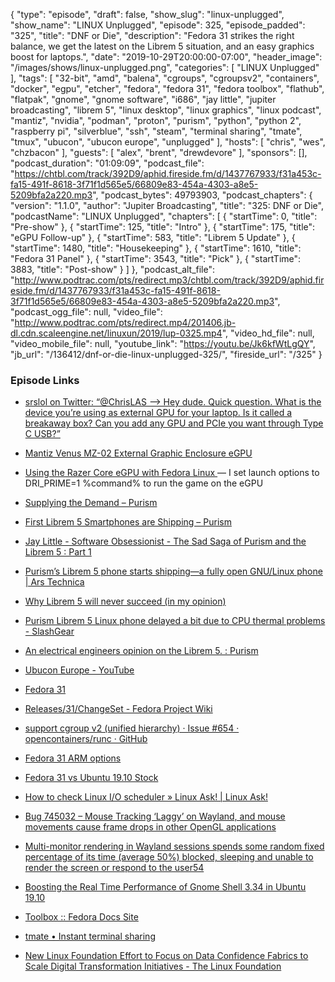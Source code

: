 {
  "type": "episode",
  "draft": false,
  "show_slug": "linux-unplugged",
  "show_name": "LINUX Unplugged",
  "episode": 325,
  "episode_padded": "325",
  "title": "DNF or Die",
  "description": "Fedora 31 strikes the right balance, we get the latest on the Librem 5 situation, and an easy graphics boost for laptops.",
  "date": "2019-10-29T20:00:00-07:00",
  "header_image": "/images/shows/linux-unplugged.png",
  "categories": [
    "LINUX Unplugged"
  ],
  "tags": [
    "32-bit",
    "amd",
    "balena",
    "cgroups",
    "cgroupsv2",
    "containers",
    "docker",
    "egpu",
    "etcher",
    "fedora",
    "fedora 31",
    "fedora toolbox",
    "flathub",
    "flatpak",
    "gnome",
    "gnome software",
    "i686",
    "jay little",
    "jupiter broadcasting",
    "librem 5",
    "linux desktop",
    "linux graphics",
    "linux podcast",
    "mantiz",
    "nvidia",
    "podman",
    "proton",
    "purism",
    "python",
    "python 2",
    "raspberry pi",
    "silverblue",
    "ssh",
    "steam",
    "terminal sharing",
    "tmate",
    "tmux",
    "ubucon",
    "ubucon europe",
    "unplugged"
  ],
  "hosts": [
    "chris",
    "wes",
    "chzbacon"
  ],
  "guests": [
    "alex",
    "brent",
    "drewdevore"
  ],
  "sponsors": [],
  "podcast_duration": "01:09:09",
  "podcast_file": "https://chtbl.com/track/392D9/aphid.fireside.fm/d/1437767933/f31a453c-fa15-491f-8618-3f71f1d565e5/66809e83-454a-4303-a8e5-5209bfa2a220.mp3",
  "podcast_bytes": 49793903,
  "podcast_chapters": {
    "version": "1.1.0",
    "author": "Jupiter Broadcasting",
    "title": "325: DNF or Die",
    "podcastName": "LINUX Unplugged",
    "chapters": [
      {
        "startTime": 0,
        "title": "Pre-show"
      },
      {
        "startTime": 125,
        "title": "Intro"
      },
      {
        "startTime": 175,
        "title": "eGPU Follow-up"
      },
      {
        "startTime": 583,
        "title": "Librem 5 Update"
      },
      {
        "startTime": 1480,
        "title": "Housekeeping"
      },
      {
        "startTime": 1610,
        "title": "Fedora 31 Panel"
      },
      {
        "startTime": 3543,
        "title": "Pick"
      },
      {
        "startTime": 3883,
        "title": "Post-show"
      }
    ]
  },
  "podcast_alt_file": "http://www.podtrac.com/pts/redirect.mp3/chtbl.com/track/392D9/aphid.fireside.fm/d/1437767933/f31a453c-fa15-491f-8618-3f71f1d565e5/66809e83-454a-4303-a8e5-5209bfa2a220.mp3",
  "podcast_ogg_file": null,
  "video_file": "http://www.podtrac.com/pts/redirect.mp4/201406.jb-dl.cdn.scaleengine.net/linuxun/2019/lup-0325.mp4",
  "video_hd_file": null,
  "video_mobile_file": null,
  "youtube_link": "https://youtu.be/Jk6kfWtLgQY",
  "jb_url": "/136412/dnf-or-die-linux-unplugged-325/",
  "fireside_url": "/325"
}


### Episode Links

  * [srslol on Twitter: “@ChrisLAS --> Hey dude. Quick question. What is the device you’re using as external GPU for your laptop. Is it called a breakaway box? Can you add any GPU and PCIe you want through Type C USB?”](https://twitter.com/srslol/status/1187112672338202625 "srslol on Twitter: “@ChrisLAS --> Hey dude. Quick question. What is the device you’re using as external GPU for your laptop. Is it called a breakaway box? Can you add any GPU and PCIe you want through Type C USB?”")
  * [Mantiz Venus MZ-02 External Graphic Enclosure eGPU](https://www.amazon.com/gp/product/B0745H6GTX "Mantiz Venus MZ-02 External Graphic Enclosure eGPU")
  * [Using the Razer Core eGPU with Fedora Linux ](https://medium.com/@davidtstrauss/using-the-razer-core-v2-with-fedora-linux-8bf54fa4194d "Using the Razer Core eGPU with Fedora Linux ") — I set launch options to DRI_PRIME=1 %command% to run the game on the eGPU
  * [Supplying the Demand – Purism](https://puri.sm/posts/supplying-the-demand/ "Supplying the Demand – Purism")
  * [First Librem 5 Smartphones are Shipping – Purism ](https://puri.sm/posts/first-librem-5-smartphones-are-shipping/ "First Librem 5 Smartphones are Shipping – Purism
")

  * [Jay Little - Software Obsessionist - The Sad Saga of Purism and the Librem 5 : Part 1 ](https://jaylittle.com/post/view/2019/10/the-sad-saga-of-purism-and-the-librem-5-part-1 "Jay Little - Software Obsessionist - The Sad Saga of Purism and the Librem 5 : Part 1
")

  * [Purism’s Librem 5 phone starts shipping—a fully open GNU/Linux phone | Ars Technica ](https://arstechnica.com/gadgets/2019/09/purisms-librem-5-phone-starts-shipping-a-fully-open-gnulinux-phone/ "Purism’s Librem 5 phone starts shipping—a fully open GNU/Linux phone | Ars Technica
")

  * [Why Librem 5 will never succeed (in my opinion)](https://telegra.ph/Why-Librem-5-will-never-succeed-in-my-opinion-09-12 "Why Librem 5 will never succeed \(in my opinion\)")
  * [Purism Librem 5 Linux phone delayed a bit due to CPU thermal problems - SlashGear ](https://www.slashgear.com/purism-librem-5-linux-phone-delayed-a-bit-due-to-cpu-thermal-problems-24597048/ "Purism Librem 5 Linux phone delayed a bit due to CPU thermal problems - SlashGear
")

  * [An electrical engineers opinion on the Librem 5. : Purism ](https://www.reddit.com/r/Purism/comments/dnoyh0/an_electrical_engineers_opinion_on_the_librem_5/ "An electrical engineers opinion on the Librem 5. : Purism
")

  * [Ubucon Europe - YouTube](https://www.youtube.com/channel/UCLCZ80HI7OJaMEGTTsEDDpA/ "Ubucon Europe - YouTube")
  * [Fedora 31](https://fedoramagazine.org/announcing-fedora-31/ "Fedora 31")
  * [Releases/31/ChangeSet - Fedora Project Wiki ](https://fedoraproject.org/wiki/Releases/31/ChangeSet "Releases/31/ChangeSet - Fedora Project Wiki
")

  * [support cgroup v2 (unified hierarchy) · Issue #654 · opencontainers/runc · GitHub ](https://github.com/opencontainers/runc/issues/654 "support cgroup v2 \(unified hierarchy\) · Issue #654 · opencontainers/runc · GitHub
")

  * [Fedora 31 ARM options](https://arm.fedoraproject.org/ "Fedora 31 ARM options")
  * [Fedora 31 vs Ubuntu 19.10 Stock](https://openbenchmarking.org/result/1910274-AS-1910176AS55 "Fedora 31 vs Ubuntu 19.10 Stock")
  * [How to check Linux I/O scheduler » Linux Ask! | Linux Ask! ](http://www.linuxask.com/questions/how-to-check-linux-io-scheduler "How to check Linux I/O scheduler » Linux Ask! | Linux Ask!
")

  * [Bug 745032 – Mouse Tracking ‘Laggy’ on Wayland, and mouse movements cause frame drops in other OpenGL applications ](https://bugzilla.gnome.org/show_bug.cgi?id=745032 "Bug 745032 – Mouse Tracking ‘Laggy’ on Wayland, and mouse movements cause frame drops in other OpenGL applications
")

  * [Multi-monitor rendering in Wayland sessions spends some random fixed percentage of its time (average 50%) blocked, sleeping and unable to render the screen or respond to the user54](https://gitlab.gnome.org/GNOME/mutter/issues/3 "Multi-monitor rendering in Wayland sessions spends some random fixed percentage of its time \(average 50%\) blocked, sleeping and unable to render the screen or respond to the user54")
  * [Boosting the Real Time Performance of Gnome Shell 3.34 in Ubuntu 19.10 ](https://discourse.ubuntu.com/t/boosting-the-real-time-performance-of-gnome-shell-3-34-in-ubuntu-19-10/13095 "Boosting the Real Time Performance of Gnome Shell 3.34 in Ubuntu 19.10 ")
  * [Toolbox :: Fedora Docs Site](https://docs.fedoraproject.org/en-US/fedora-silverblue/toolbox/ "Toolbox :: Fedora Docs Site")
  * [tmate • Instant terminal sharing](https://tmate.io/ "tmate • Instant terminal sharing")
  * [New Linux Foundation Effort to Focus on Data Confidence Fabrics to Scale Digital Transformation Initiatives - The Linux Foundation](https://www.linuxfoundation.org/press-release/2019/10/new-linux-foundation-effort-to-focus-on-data-confidence-fabrics-to-scale-digital-transformation-initiatives/ "New Linux Foundation Effort to Focus on Data Confidence Fabrics to Scale Digital Transformation Initiatives - The Linux Foundation")



